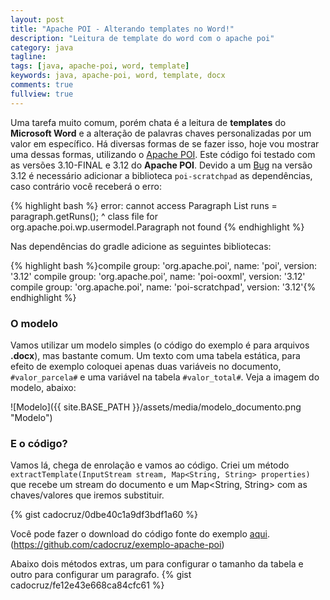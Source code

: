 ```yaml
---
layout: post
title: "Apache POI - Alterando templates no Word!"
description: "Leitura de template do word com o apache poi"
category: java
tagline: 
tags: [java, apache-poi, word, template]
keywords: java, apache-poi, word, template, docx
comments: true
fullview: true
---
```


Uma tarefa muito comum, porém chata é a leitura de **templates** do **Microsoft Word** e a alteração de palavras chaves personalizadas por um valor em específico. Há diversas formas de se fazer isso, hoje vou mostrar uma dessas formas, utilizando o [Apache POI](https://poi.apache.org/).
Este código foi testado com as versões 3.10-FINAL e 3.12 do **Apache POI**. Devido a um [Bug](https://bz.apache.org/bugzilla/show_bug.cgi?id=57963) na versão 3.12 é necessário adicionar a biblioteca `poi-scratchpad` as dependências, caso contrário você receberá o erro:

{% highlight bash %}
error: cannot access Paragraph
            List<XWPFRun> runs = paragraph.getRuns();
                                          ^
  class file for org.apache.poi.wp.usermodel.Paragraph not found
{% endhighlight %}

Nas dependências do gradle adicione as seguintes bibliotecas:

{% highlight bash %}compile group: 'org.apache.poi', name: 'poi', version: '3.12'
compile group: 'org.apache.poi', name: 'poi-ooxml', version: '3.12'
compile group: 'org.apache.poi', name: 'poi-scratchpad', version: '3.12'{% endhighlight %}


### O modelo

Vamos utilizar um modelo simples (o código do exemplo é para arquivos **.docx**), mas bastante comum. Um texto com uma tabela estática, para efeito de exemplo coloquei apenas duas variáveis no documento, `#valor_parcela#` e uma variável na tabela `#valor_total#`.
Veja a imagem do modelo, abaixo: 

![Modelo]({{ site.BASE_PATH }}/assets/media/modelo_documento.png "Modelo")

### E o código?

Vamos lá, chega de enrolação e vamos ao código.
Criei um método `extractTemplate(InputStream stream, Map<String, String> properties)` que recebe um stream do documento e um Map<String, String> com as chaves/valores que iremos substituir.

{% gist cadocruz/0dbe40c1a9df3bdf1a60 %}

Você pode fazer o download do código fonte do exemplo [aqui](https://github.com/cadocruz/exemplo-apache-poi). (https://github.com/cadocruz/exemplo-apache-poi)

Abaixo dois métodos extras, um para configurar o tamanho da tabela e outro para configurar um paragrafo.
{% gist cadocruz/fe12e43e668ca84cfc61 %}